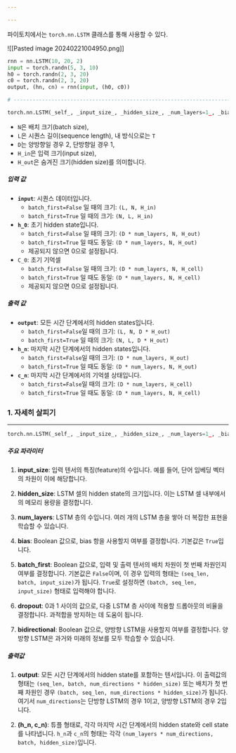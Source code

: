 ```yaml
---

---
```

파이토치에서는 `torch.nn.LSTM` 클래스를 통해 사용할 수 있다.

![[Pasted image 20240221004950.png]]


``` python
rnn = nn.LSTM(10, 20, 2)
input = torch.randn(5, 3, 10)
h0 = torch.randn(2, 3, 20)
c0 = torch.randn(2, 3, 20)
output, (hn, cn) = rnn(input, (h0, c0))

# ---------------------------------------------------------------------------------

torch.nn.LSTM(_self_, _input_size_, _hidden_size_, _num_layers=1_, _bias=True_, _batch_first=False_, _dropout=0.0_, _bidirectional=False_, _proj_size=0_, _device=None_, _dtype=None_)
```

- `N`은 배치 크기(batch size),
- `L`은 시퀀스 길이(sequence length), 내 방식으로는 `T`
- `D`는 양방향일 경우 2, 단방향일 경우 1,
- `H_in`은 입력 크기(input size),
- `H_out`은 숨겨진 크기(hidden size)를 의미합니다.

##### 입력 값
- **`input`**: 시퀀스 데이터입니다.
    - `batch_first=False` 일 때의 크기: `(L, N, H_in)`
    - `batch_first=True` 일 때의 크기: `(N, L, H_in)`
- **`h_0`**: 초기 hidden state입니다.
    - `batch_first=False` 일 때의 크기: `(D * num_layers, N, H_out)`
    - `batch_first=True` 일 때도 동일: `(D * num_layers, N, H_out)`
    - 제공되지 않으면 0으로 설정됩니다.
- `C_0`: 초기 기억셀
    - `batch_first=False` 일 때의 크기: `(D * num_layers, N, H_cell)`
    - `batch_first=True` 일 때도 동일: `(D * num_layers, N, H_cell)`
    - 제공되지 않으면 0으로 설정됩니다.
    
##### 출력 값
- **`output`**: 모든 시간 단계에서의 hidden states입니다.
    - `batch_first=False`일 때의 크기: `(L, N, D * H_out)`
    - `batch_first=True` 일 때의 크기: `(N, L, D * H_out)`
- **`h_n`**: 마지막 시간 단계에서의 hidden states입니다.
    - `batch_first=False`일 때의 크기: `(D * num_layers, H_out)`
    - `batch_first=True` 일 때도 동일: `(D * num_layers, N, H_out)`
- **`c_n`**: 마지막 시간 단계에서의 기억셀 상태입니다.
    - `batch_first=False`일 때의 크기: `(D * num_layers, H_cell)`
    - `batch_first=True` 일 때도 동일: `(D * num_layers, N, H_cell)`


### 1. 자세히 살피기
---
``` python
torch.nn.LSTM(_self_, _input_size_, _hidden_size_, _num_layers=1_, _bias=True_, _batch_first=False_, _dropout=0.0_, _bidirectional=False_, _proj_size=0_, _device=None_, _dtype=None_)
```

##### 주요 파라미터
1. **input_size**: 입력 텐서의 특징(feature)의 수입니다. 예를 들어, 단어 임베딩 벡터의 차원이 이에 해당합니다.

2. **hidden_size**: LSTM 셀의 hidden state의 크기입니다. 이는 LSTM 셀 내부에서의 메모리 용량을 결정합니다.

3. **num_layers**: LSTM 층의 수입니다. 여러 개의 LSTM 층을 쌓아 더 복잡한 표현을 학습할 수 있습니다.

4. **bias**: Boolean 값으로, bias 항을 사용할지 여부를 결정합니다. 기본값은 `True`입니다.

5. **batch_first**: Boolean 값으로, 입력 및 출력 텐서의 배치 차원이 첫 번째 차원인지 여부를 결정합니다. 기본값은 `False`이며, 이 경우 입력의 형태는 `(seq_len, batch, input_size)`가 됩니다. `True`로 설정하면 `(batch, seq_len, input_size)` 형태로 입력해야 합니다.

6. **dropout**: 0과 1 사이의 값으로, 다중 LSTM 층 사이에 적용할 드롭아웃의 비율을 결정합니다. 과적합을 방지하는 데 도움이 됩니다.

7. **bidirectional**: Boolean 값으로, 양방향 LSTM을 사용할지 여부를 결정합니다. 양방향 LSTM은 과거와 미래의 정보를 모두 학습할 수 있습니다.

##### 출력값
1. **output**: 모든 시간 단계에서의 hidden state를 포함하는 텐서입니다. 이 출력값의 형태는 `(seq_len, batch, num_directions * hidden_size)` 또는 배치가 첫 번째 차원인 경우 `(batch, seq_len, num_directions * hidden_size)`가 됩니다. 여기서 `num_directions`는 단방향 LSTM의 경우 1이고, 양방향 LSTM의 경우 2입니다.

2. **(h_n, c_n)**: 튜플 형태로, 각각 마지막 시간 단계에서의 hidden state와 cell state를 나타냅니다. `h_n`과 `c_n`의 형태는 각각 `(num_layers * num_directions, batch, hidden_size)`입니다.

